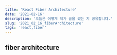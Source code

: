 ```yaml
---
title: 'React Fiber Architecture'
date: '2021-02-16'
description: '오늘은 어떻게 제가 글을 썼는 지 공유합니다.'
slug: '2021_02_16_fiberArchitecture'
tags: 'react,fiber'
---
```


## fiber architecture

<!-- todo -->